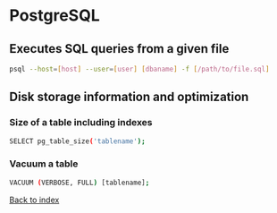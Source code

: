 # PostgreSQL

## Executes SQL queries from a given file

```bash
psql --host=[host] --user=[user] [dbaname] -f [/path/to/file.sql]
```

## Disk storage information and optimization

### Size of a table including indexes

```bash
SELECT pg_table_size('tablename');
```
### Vacuum a table

```bash
VACUUM (VERBOSE, FULL) [tablename];
```

[Back to index](../../README.md)
